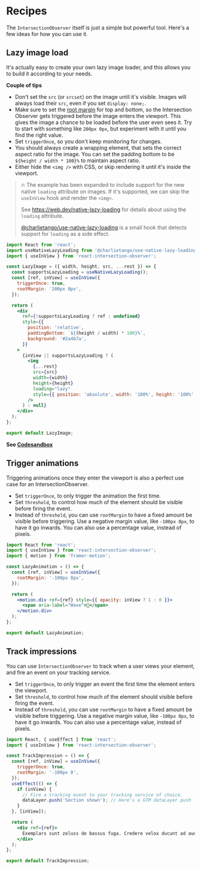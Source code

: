 # Recipes

The `IntersectionObserver` itself is just a simple but powerful tool. Here's a
few ideas for how you can use it.

## Lazy image load

It's actually easy to create your own lazy image loader, and this allows you to
build it according to your needs.

**Couple of tips**

- Don't set the `src` (or `srcset`) on the image until it's visible. Images will
  always load their `src`, even if you set `display: none;`.
- Make sure to set the
  [root margin](https://developer.mozilla.org/en-US/docs/Web/API/IntersectionObserver/rootMargin)
  for top and bottom, so the Intersection Observer gets triggered before the
  image enters the viewport. This gives the image a chance to be loaded before
  the user even sees it. Try to start with something like `200px 0px`, but
  experiment with it until you find the right value.
- Set `triggerOnce`, so you don't keep monitoring for changes.
- You should always create a wrapping element, that sets the correct aspect
  ratio for the image. You can set the padding bottom to be
  `${height / width * 100}%` to maintain aspect ratio.
- Either hide the `<img />` with CSS, or skip rendering it until it's inside the
  viewport.

> 🔥 The example has been expanded to include support for the new native
> `loading` attribute on images. If it's supported, we can skip the `useInView`
> hook and render the `<img>`.
>
> See https://web.dev/native-lazy-loading for details about using the `loading`
> attribute.
>
> [@charlietango/use-native-lazy-loading](https://www.npmjs.com/package/@charlietango/use-native-lazy-loading)
> is a small hook that detects support for `loading` as a side effect.

```jsx
import React from 'react';
import useNativeLazyLoading from '@charlietango/use-native-lazy-loading';
import { useInView } from 'react-intersection-observer';

const LazyImage = ({ width, height, src, ...rest }) => {
  const supportsLazyLoading = useNativeLazyLoading();
  const [ref, inView] = useInView({
    triggerOnce: true,
    rootMargin: '200px 0px',
  });

  return (
    <div
      ref={!supportsLazyLoading ? ref : undefined}
      style={{
        position: 'relative',
        paddingBottom: `${(height / width) * 100}%`,
        background: '#2a4b7a',
      }}
    >
      {inView || supportsLazyLoading ? (
        <img
          {...rest}
          src={src}
          width={width}
          height={height}
          loading="lazy"
          style={{ position: 'absolute', width: '100%', height: '100%' }}
        />
      ) : null}
    </div>
  );
};

export default LazyImage;
```

**See [Codesandbox](https://codesandbox.io/embed/lazy-image-load-mjsgc)**

## Trigger animations

Triggering animations once they enter the viewport is also a perfect use case
for an IntersectionObserver.

- Set `triggerOnce`, to only trigger the animation the first time.
- Set `threshold`, to control how much of the element should be visible before
  firing the event.
- Instead of `threshold`, you can use `rootMargin` to have a fixed amount be
  visible before triggering. Use a negative margin value, like `-100px 0px`, to
  have it go inwards. You can also use a percentage value, instead of pixels.

```jsx
import React from 'react';
import { useInView } from 'react-intersection-observer';
import { motion } from 'framer-motion';

const LazyAnimation = () => {
  const [ref, inView] = useInView({
    rootMargin: '-100px 0px',
  });

  return (
    <motion.div ref={ref} style={{ opacity: inView ? 1 : 0 }}>
      <span aria-label="Wave">👋</span>
    </motion.div>
  );
};

export default LazyAnimation;
```

## Track impressions

You can use `IntersectionObserver` to track when a user views your element, and
fire an event on your tracking service.

- Set `triggerOnce`, to only trigger an event the first time the element enters
  the viewport.
- Set `threshold`, to control how much of the element should visible before
  firing the event.
- Instead of `threshold`, you can use `rootMargin` to have a fixed amount be
  visible before triggering. Use a negative margin value, like `-100px 0px`, to
  have it go inwards. You can also use a percentage value, instead of pixels.

```jsx
import React, { useEffect } from 'react';
import { useInView } from 'react-intersection-observer';

const TrackImpression = () => {
  const [ref, inView] = useInView({
    triggerOnce: true,
    rootMargin: '-100px 0',
  });
  useEffect(() => {
    if (inView) {
      // Fire a tracking event to your tracking service of choice.
      dataLayer.push('Section shown'); // Here's a GTM dataLayer push
    }
  }, [inView]);

  return (
    <div ref={ref}>
      Exemplars sunt zeluss de bassus fuga. Credere velox ducunt ad audax amor.
    </div>
  );
};

export default TrackImpression;
```
